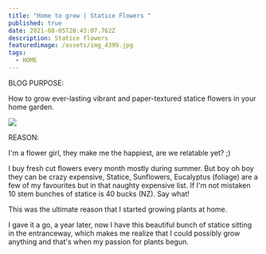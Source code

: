 ```yaml
---
title: "Home to grow | Statice Flowers "
published: true
date: 2021-08-05T20:43:07.762Z
description: Statice flowers
featuredimage: /assets/img_4399.jpg
tags:
  - HOME
---
```

BLOG PURPOSE: 

How to grow ever-lasting vibrant and paper-textured statice flowers in your home garden. 

![](/assets/img_4814.jpg)

REASON: 

I'm a flower girl, they make me the happiest, are we relatable yet? ;) 

I buy fresh cut flowers every month mostly during summer. But boy oh boy they can be crazy expensive, Statice, Sunflowers, Eucalyptus (foliage) are a few of my favourites but in that naughty expensive list. If I'm not mistaken 10 stem bunches of statice is 40 bucks (NZ). Say what! 

This was the ultimate reason that I started growing plants at home. 

I gave it a go, a year later, now I have this beautiful bunch of statice sitting in the entranceway, which makes me realize that I could possibly grow anything and that's when my passion for plants begun.
